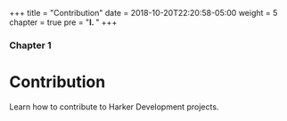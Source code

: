 +++
title = "Contribution"
date = 2018-10-20T22:20:58-05:00
weight = 5
chapter = true
pre = "<b>I. </b>"
+++

### Chapter 1

# Contribution

Learn how to contribute to Harker Development projects.

